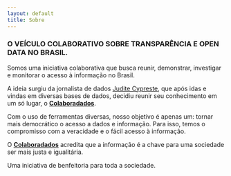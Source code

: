 ```yaml
---
layout: default
title: Sobre
---
```


### O VEÍCULO COLABORATIVO SOBRE TRANSPARÊNCIA E OPEN DATA NO BRASIL.

Somos uma iniciativa colaborativa que busca reunir, demonstrar, investigar e monitorar o acesso à informação no Brasil.

A ideia surgiu da jornalista de dados  [Judite Cypreste](https://juditecypreste.github.io/), que após idas e vindas em diversas bases de dados, decidiu reunir seu conhecimento em um só lugar, o  [**Colaboradados**](https://twitter.com/colaboradados).

Com o uso de ferramentas diversas, nosso objetivo é apenas um: tornar mais democrático o acesso a dados e informação. Para isso, temos o compromisso com a  veracidade  e o  fácil acesso  à informação.

O  [**Colaboradados**](https://twitter.com/colaboradados)  acredita que a informação é a chave para uma sociedade ser mais  justa  e  igualitária.

Uma iniciativa de benfeitoria para toda a sociedade.
